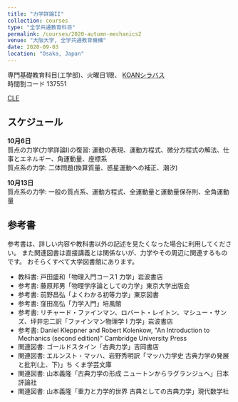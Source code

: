 ```yaml
---
title: "力学詳論II"
collection: courses
type: "全学共通教育科目"
permalink: /courses/2020-autumn-mechanics2
venue: "大阪大学, 全学共通教育機構"
date: 2020-09-03
location: "Osaka, Japan"
---
```


専門基礎教育科目(工学部)、火曜日1限、
[KOANシラバス](https://koan.osaka-u.ac.jp/campusweb/campussquare.do?_flowExecutionKey=_c67D03F1D-2B7C-7C43-66EF-A61AAA0A3D83_k0DCE1264-7FE5-505C-4C33-2EB830DAE37F)  
時間割コード 137551

[CLE](https://www.cle.osaka-u.ac.jp/webapps/blackboard/content/listContentEditable.jsp?content_id=_588657_1&course_id=_118188_1)

スケジュール
-----

**10月6日**  
質点の力学(力学詳論I)の復習: 運動の表現、運動方程式、微分方程式の解法、仕事とエネルギー、角運動量、座標系  
質点系の力学: 二体問題(換算質量、惑星運動への補正、潮汐)  

**10月13日**  
質点系の力学: 一般の質点系、運動方程式、全運動量と運動量保存則、全角運動量  

<!-- 
**10月20日**  

質点系の力学: 
全運動エネルギー
簡単な例題  

連成振動: 二体問題

**10月27日**  
連成振動: 三体問題、一般的な性質  
剛体入門: 剛体とは、剛体運動の記述、慣性モーメント

**11月10日**  
剛体入門: 慣性モーメント、例: 実体振り子、慣性モーメントの計算と性質

**11月17日**  
剛体入門: 慣性モーメントの計算、剛体運動の例(斜面を転がる球、ビリヤード球)

**11月24日**  
剛体入門: コマの歳差運動  
相対運動: 回転をともなわない相対運動、座標変換

**12月1日**  
中間試験(詳細は上を参照)  
相対運動: 三次元の回転による座標変換

**12月8日**   
相対運動: Euler角、回転座標系、回転座標系での慣性力

**12月15日**  
相対運動: 角速度ベクトルと三次元の回転系、回転系の運動方程式  
相対運動: 地球表面近くでの運動、ナイルの放物線、フーコーの振り子

**12月22日**  
相対運動: ナイルの放物線、フーコーの振り子

**1月5日**  
剛体運動: 慣性モーメントテンソル、慣性主軸

**1月12日**  
剛体運動: 自由歳差運動

**1月19日**  

-->


参考書
-----
参考書は、詳しい内容や教科書以外の記述を見たくなった場合に利用してください。
また関連図書は直接講義とは関係ないが、力学やその周辺に関連するものです。
おそらくすべて大学図書館にあります。
* 教科書: 戸田盛和「物理入門コース1 力学」岩波書店
* 参考書: 藤原邦男「物理学序論としての力学」東京大学出版会
* 参考書: 前野昌弘「よくわかる初等力学」東京図書
* 参考書: 窪田高弘「力学入門」培風館
* 参考書: リチャード・ファインマン、ロバート・レイトン、マシュー・サンズ、坪井忠二訳「ファインマン物理学 I 力学」岩波書店
* 参考書: Daniel Kleppner and Robert Kolenkow, "An Introduction to Mechanics (second edition)" Cambridge University Press
* 関連図書: ゴールドスタイン「古典力学」吉岡書店
* 関連図書: エルンスト・マッハ、岩野秀明訳「マッハ力学史 古典力学の発展と批判(上、下)」ち
くま学芸文庫
* 関連図書: 山本義隆「古典力学の形成 ニュートンからラグランジュへ」日本評論社
* 関連図書: 山本義隆「重力と力学的世界 古典としての古典力学」現代数学社
